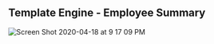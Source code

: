 ## Template Engine - Employee Summary

![Screen Shot 2020-04-18 at 9 17 09 PM](https://user-images.githubusercontent.com/41492852/79939652-a1baf380-842d-11ea-84b4-604a3d1ce63f.png)
